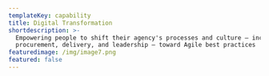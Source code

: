 ```yaml
---
templateKey: capability
title: Digital Transformation
shortdescription: >-
  Empowering people to shift their agency's processes and culture — including
  procurement, delivery, and leadership — toward Agile best practices
featuredimage: /img/image7.png
featured: false
---
```


